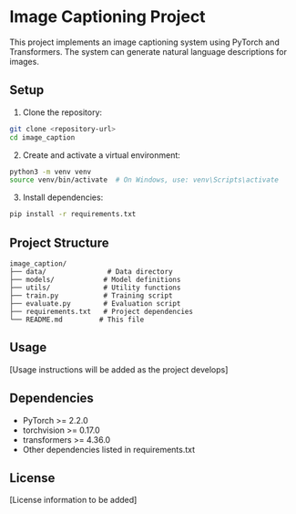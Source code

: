 # Image Captioning Project

This project implements an image captioning system using PyTorch and Transformers. The system can generate natural language descriptions for images.

## Setup

1. Clone the repository:
```bash
git clone <repository-url>
cd image_caption
```

2. Create and activate a virtual environment:
```bash
python3 -m venv venv
source venv/bin/activate  # On Windows, use: venv\Scripts\activate
```

3. Install dependencies:
```bash
pip install -r requirements.txt
```

## Project Structure

```
image_caption/
├── data/               # Data directory
├── models/            # Model definitions
├── utils/             # Utility functions
├── train.py           # Training script
├── evaluate.py        # Evaluation script
├── requirements.txt   # Project dependencies
└── README.md         # This file
```

## Usage

[Usage instructions will be added as the project develops]

## Dependencies

- PyTorch >= 2.2.0
- torchvision >= 0.17.0
- transformers >= 4.36.0
- Other dependencies listed in requirements.txt

## License

[License information to be added] 